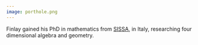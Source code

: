```yaml
---
image: porthole.png
---
```



Finlay gained his PhD in mathematics from [SISSA](http://sissa.it), in
Italy, researching four dimensional algebra and geometry.